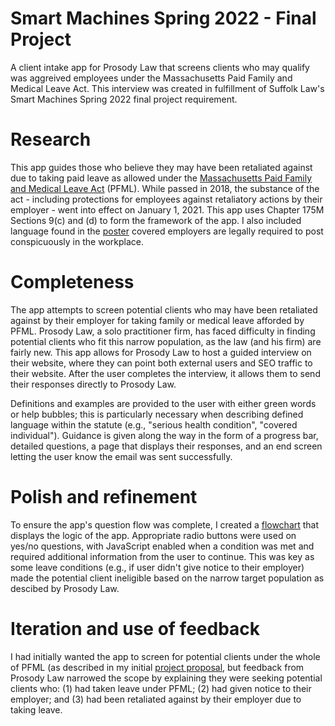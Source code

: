# Smart Machines Spring 2022 - Final Project
A client intake app for Prosody Law that screens clients who may qualify was aggreived employees under the Massachusetts Paid Family and Medical Leave Act. This interview was created in fulfillment of Suffolk Law's Smart Machines Spring 2022 final project requirement.

# Research 
This app guides those who believe they may have been retaliated against due to taking paid leave as allowed under the [Massachusetts Paid Family and Medical Leave Act](https://malegislature.gov/Laws/GeneralLaws/PartI/TitleXXII/Chapter175M) (PFML). While passed in 2018, the substance of the act - including protections for employees against retaliatory actions by their employer - went into effect on January 1, 2021. This app uses Chapter 175M Sections 9(c) and (d) to form the framework of the app. I also included language found in the [poster](https://www.mass.gov/service-details/notice-and-acknowledgement-for-the-paid-family-and-medical-leave-pfml-law-for-executive-department-employees) covered employers are legally required to post conspicuously in the workplace.

# Completeness
The app attempts to screen potential clients who may have been retaliated against by their employer for taking family or medical leave afforded by PFML. Prosody Law, a solo practitioner firm, has faced difficulty in finding potential clients who fit this narrow population, as the law (and his firm) are fairly new. This app allows for Prosody Law to host a guided interview on their website, where they can point both external users and SEO traffic to their website. After the user completes the interview, it allows them to send their responses directly to Prosody Law.

Definitions and examples are provided to the user with either green words or help bubbles; this is particularly necessary when describing defined language within the statute (e.g., "serious health condition", "covered individual"). Guidance is given along the way in the form of a progress bar, detailed questions, a page that displays their responses, and an end screen letting the user know the email was sent successfully.

# Polish and refinement
To ensure the app's question flow was complete, I created a [flowchart]() that displays the logic of the app. Appropriate radio buttons were used on yes/no questions, with JavaScript enabled when a condition was met and required additional information from the user to continue. This was key as some leave conditions (e.g., if user didn't give notice to their employer) made the potential client ineligible based on the narrow target population as descibed by Prosody Law.

# Iteration and use of feedback
I had initially wanted the app to screen for potential clients under the whole of PFML (as described in my initial [project proposal](https://beantownbrit.github.io/litlab/PFMLproposal.html), but feedback from Prosody Law narrowed the scope by explaining they were seeking potential clients who: (1) had taken leave under PFML; (2) had given notice to their employer; and (3) had been retaliated against by their employer due to taking leave.
